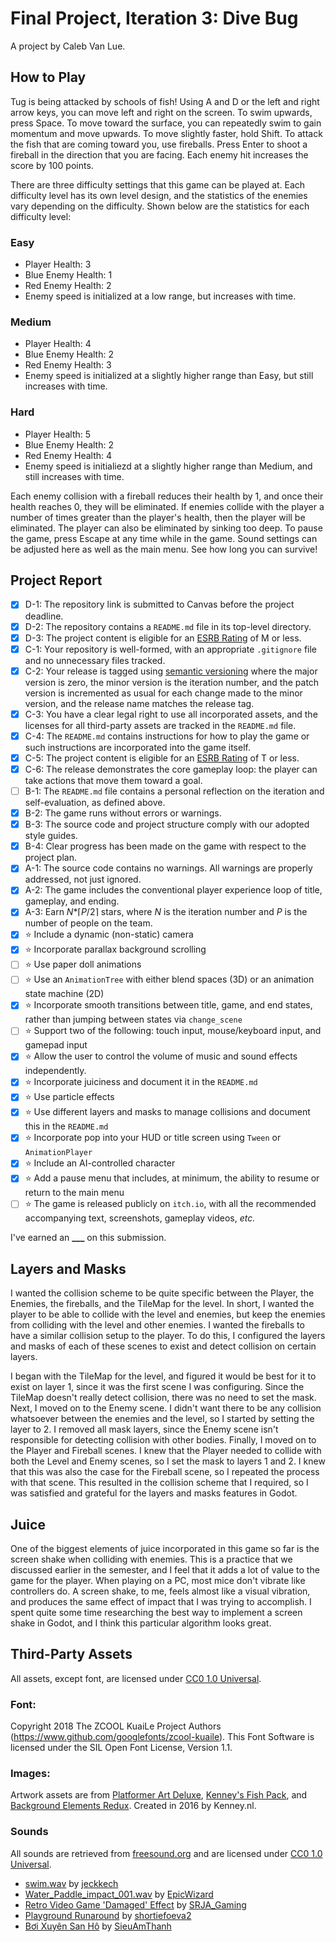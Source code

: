 # Final Project, Iteration 3: Dive Bug
A project by Caleb Van Lue.

## How to Play
Tug is being attacked by schools of fish! Using A and D or the left and right arrow keys, you can move left and right on the screen. To swim upwards, press Space. To move toward the surface, you can repeatedly swim to gain momentum and move upwards. To move slightly faster, hold Shift.
To attack the fish that are coming toward you, use fireballs. Press Enter to shoot a fireball in the direction that you are facing. Each enemy hit increases the score by 100 points. 

There are three difficulty settings that this game can be played at. Each difficulty level has its own level design, and the statistics of the enemies vary depending on the difficulty. Shown below are the statistics for each difficulty level:

### Easy
- Player Health: 3
- Blue Enemy Health: 1
- Red Enemy Health: 2
- Enemy speed is initialized at a low range, but increases with time.
### Medium
- Player Health: 4
- Blue Enemy Health: 2
- Red Enemy Health: 3
- Enemy speed is initialized at a slightly higher range than Easy, but still increases with time.
### Hard
- Player Health: 5
- Blue Enemy Health: 2
- Red Enemy Health: 4
- Enemy speed is initialiezd at a slightly higher range than Medium, and still increases with time. 
  
Each enemy collision with a fireball reduces their health by 1, and once their health reaches 0, they will be eliminated. If enemies collide with the player a number of times greater than the player's health, then the player will be eliminated. The player can also be eliminated by sinking too deep. To pause the game, press Escape at any time while in the game. Sound settings can be adjusted here as well as the main menu. See how long you can survive!

## Project Report
- [X] D-1: The repository link is submitted to Canvas before the project deadline.
- [X] D-2: The repository contains a <code>README.md</code> file in its top-level directory.
- [X] D-3: The project content is eligible for an <a href="https://www.esrb.org/ratings-guide/">ESRB Rating</a> of M or less.
- [X] C-1: Your repository is well-formed, with an appropriate <code>.gitignore</code> file and no unnecessary files tracked.
- [X] C-2: Your release is tagged using <a href="https://semver.org/">semantic versioning</a> where the major version is zero, the minor version is the iteration number, and the patch version is incremented as usual for each change made to the minor version, and the release name matches the release tag.
- [X] C-3: You have a clear legal right to use all incorporated assets, and the licenses for all third-party assets are tracked in the <code>README.md</code> file.
- [X] C-4: The <code>README.md</code> contains instructions for how to play the game or such instructions are incorporated into the game itself.
- [X] C-5: The project content is eligible for an <a href="https://www.esrb.org/ratings-guide/">ESRB Rating</a> of T or less.
- [X] C-6: The release demonstrates the core gameplay loop: the player can take actions that move them toward a goal.
- [ ] B-1: The <code>README.md</code> file contains a personal reflection on the iteration and self-evaluation, as defined above.
- [X] B-2: The game runs without errors or warnings.
- [X] B-3: The source code and project structure comply with our adopted style guides.
- [X] B-4: Clear progress has been made on the game with respect to the project plan.
- [X] A-1: The source code contains no warnings. All warnings are properly addressed, not just ignored.
- [X] A-2: The game includes the conventional player experience loop of title, gameplay, and ending.
- [X] A-3: Earn <em>N</em>*&lceil;<em>P</em>/2&rceil; stars, where <em>N</em> is the iteration number and <em>P</em> is the number of people on the team.
- [X] ⭐ Include a dynamic (non-static) camera
- [X] ⭐ Incorporate parallax background scrolling
- [ ] ⭐ Use paper doll animations
- [ ] ⭐ Use an <code>AnimationTree</code> with either blend spaces (3D) or an animation state machine (2D)
- [X] ⭐ Incorporate smooth transitions between title, game, and end states, rather than jumping between states via <code>change_scene</code>
- [ ] ⭐ Support two of the following: touch input, mouse/keyboard input, and gamepad input
- [X] ⭐ Allow the user to control the volume of music and sound effects independently.
- [X] ⭐ Incorporate juiciness and document it in the <code>README.md</code>
- [X] ⭐ Use particle effects
- [X] ⭐ Use different layers and masks to manage collisions and document this in the <code>README.md</code>
- [X] ⭐ Incorporate pop into your HUD or title screen using <code>Tween</code> or <code>AnimationPlayer</code>
- [X] ⭐ Include an AI-controlled character
- [X] ⭐ Add a pause menu that includes, at minimum, the ability to resume or return to the main menu
- [ ] ⭐ The game is released publicly on <code>itch.io</code>, with all the recommended accompanying text, screenshots, gameplay videos, <i>etc.</i>

I've earned an **___** on this submission.

## Layers and Masks
I wanted the collision scheme to be quite specific between the Player, the Enemies, the fireballs, and the TileMap for the level. In short, I wanted the player to be able to collide with the level and enemies, but keep the enemies from colliding with the level and other enemies. I wanted the fireballs to have a similar collision setup to the player. To do this, I configured the layers and masks of each of these scenes to exist and detect collision on certain layers. 

I began with the TileMap for the level, and figured it would be best for it to exist on layer 1, since it was the first scene I was configuring. Since the TileMap doesn't really detect collision, there was no need to set the mask. Next, I moved on to the Enemy scene. I didn't want there to be any collision whatsoever between the enemies and the level, so I started by setting the layer to 2. I removed all mask layers, since the Enemy scene isn't responsible for detecting collision with other bodies. Finally, I moved on to the Player and Fireball scenes. I knew that the Player needed to collide with both the Level and Enemy scenes, so I set the mask to layers 1 and 2. I knew that this was also the case for the Fireball scene, so I repeated the process with that scene. This resulted in the collision scheme that I required, so I was satisfied and grateful for the layers and masks features in Godot. 

## Juice
One of the biggest elements of juice incorporated in this game so far is the screen shake when colliding with enemies. This is a practice that we discussed earlier in the semester, and I feel that it adds a lot of value to the game for the player. When playing on a PC, most mice don't vibrate like controllers do. A screen shake, to me, feels almost like a visual vibration, and produces the same effect of impact that I was trying to accomplish. I spent quite some time researching the best way to implement a screen shake in Godot, and I think this particular algorithm looks great.

## Third-Party Assets
All assets, except font, are licensed under [CC0 1.0 Universal](https://creativecommons.org/publicdomain/zero/1.0/). 

### Font: 
Copyright 2018 The ZCOOL KuaiLe Project Authors (https://www.github.com/googlefonts/zcool-kuaile). This Font Software is licensed under the SIL Open Font License, Version 1.1.

### Images:
Artwork assets are from [Platformer Art Deluxe](https://kenney.nl/assets/platformer-art-deluxe), [Kenney's Fish Pack](https://kenney.nl/assets/fish-pack), and [Background Elements Redux](https://kenney.nl/assets/background-elements-redux). Created in 2016 by Kenney.nl.

### Sounds
All sounds are retrieved from [freesound.org](freesound.org) and are licensed under [CC0 1.0 Universal](https://creativecommons.org/publicdomain/zero/1.0/). 
- [swim.wav](https://freesound.org/people/jeckkech/sounds/391666/) by [jeckkech](https://freesound.org/people/jeckkech/)
- [Water_Paddle_impact_001.wav](https://freesound.org/people/EpicWizard/sounds/316572/) by [EpicWizard](https://freesound.org/people/EpicWizard/)
- [Retro Video Game 'Damaged' Effect](https://freesound.org/people/SRJA_Gaming/sounds/544887/) by [SRJA_Gaming](https://freesound.org/people/SRJA_Gaming/)
- [Playground Runaround](https://freesound.org/people/shortiefoeva2/sounds/405220/) by [shortiefoeva2](https://freesound.org/people/shortiefoeva2/)
- [Bơi Xuyên San Hô](https://freesound.org/people/SieuAmThanh/sounds/431801/) by [SieuAmThanh](https://freesound.org/people/SieuAmThanh/)

